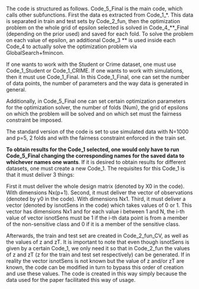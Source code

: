 The code is structured as follows. Code_5_Final is the main code, which calls other subfunctions. First the data es extracted from Code_1_*. This data is separated in train and test sets by Code_2_fun, then the optimization problem
on the whole grid of epsilon selected is solved in Code_4_**_Final (depending on the prior used) and saved for each fold. To solve the problem on each value of epsilon, an additional Code_3 ** is used inside each Code_4 to actually
solve the optimization problem via GlobalSearch+fmincon.

If one wants to work with the Student or Crime dataset, one must use Code_1_Student or Code_1_CRIME. 
If one wants to work with simulations, then it must use Code_1_Final. In this Code_1_Final, one can set the number of data points, the number of parameters and the way data is generated in general.

Additionally, in Code_5_Final one can set certain optimization parameters for the optimization solver, the number of folds (Num), the grid of epsilons on which the problem will be solved and on which set must the fairness constraint be imposed.

The standard version of the code is set to use simulated data with N=1000 and p=5, 2 folds and with the fairness constraint enforced in the train set.

**To obtain results for the Code_1 selected, one would only have to run Code_5_Final changing the corresponding names for the saved data to whichever names one wants**.
If it is desired to obtain results for different datasets, one must create a new Code_1. The requisites for this Code_1 is that it must deliver 3 things:

First it must deliver the whole design matrix (denoted by X0 in the code). With dimensions Nx(p+1). 
Second, it must deliver the vector of observations (denoted by y0 in the code). With dimensions Nx1.
Third, it must deliver a vector (denoted by isnotSens in the code) which takes values of 0 or 1. This vector has dimensions Nx1 and for each value i between 1 and N, the i-th value of vector isnotSens must be 1 if the i-th data point
is from a member of the non-sensitive class and 0 if it is a member of the sensitive class.

Afterwards, the train and test set are created in Code_2_fun_CV, as well as the values of z and zT. It is important to note that even though isnotSens is given by a certain Code_1, we only need it so that in Code_2_fun the values
of z and zT (z for the train and test set respectively) can be generated. If in reality the vector isnotSens is not known but the value of z and/or zT are known, the code can be modified in turn to bypass this order of creation
and use these values. The code is created in this way simply because the data used for the paper facilitated this way of usage.
